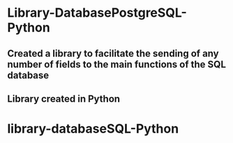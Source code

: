 # Library-DatabasePostgreSQL-Python

## Created a library to facilitate the sending of any number of fields to the main functions of the SQL database

## Library created in Python

# library-databaseSQL-Python
